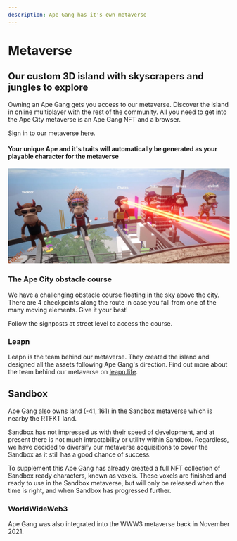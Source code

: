 ```yaml
---
description: Ape Gang has it's own metaverse
---
```


# Metaverse

## Our custom 3D island with skyscrapers and jungles to explore

Owning an Ape Gang gets you access to our metaverse. Discover the island in online multiplayer with the rest of the community. All you need to get into the Ape City metaverse is an Ape Gang NFT and a browser.

Sign in to our metaverse [here](https://leapn.life/ape-gang/ape-city/).

#### Your unique Ape and it's traits will automatically be generated as your playable character for the metaverse

![Lazer eyes, fire breath and rainbow drool are animated](../.gitbook/assets/ChidzoApe.jpg)

### The Ape City obstacle course

We have a challenging obstacle course floating in the sky above the city. There are 4 checkpoints along the route in case you fall from one of the many moving elements. Give it your best!&#x20;

Follow the signposts at street level to access the course.

### Leapn

Leapn is the team behind our metaverse. They created the island and designed all the assets following Ape Gang's direction. Find out more about the team behind our metaverse on [leapn.life](https://leapn.life/).

## Sandbox

Ape Gang also owns land [(-41, 161)](https://opensea.io/assets/ethereum/0x5cc5b05a8a13e3fbdb0bb9fccd98d38e50f90c38/149083) in the Sandbox metaverse which is nearby the RTFKT land.

Sandbox has not impressed us with their speed of development, and at present there is not much intractability or utility within Sandbox. Regardless, we have decided to diversify our metaverse acquisitions to cover the Sandbox as it still has a good chance of success.&#x20;

To supplement this Ape Gang has already created a full NFT collection of Sandbox ready characters, known as voxels. These voxels are finished and ready to use in the Sandbox metaverse, but will only be released when the time is right, and when Sandbox has progressed further.

### WorldWideWeb3

Ape Gang was also integrated into the WWW3 metaverse back in November 2021.
